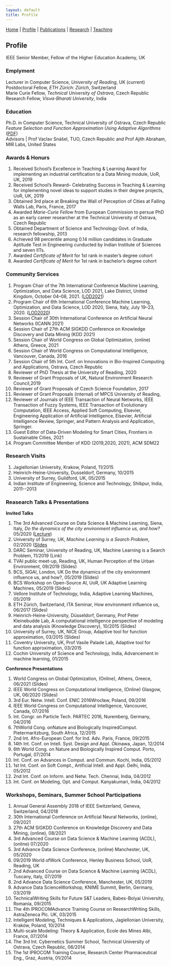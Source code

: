 ```yaml
---
layout: default
title: Profile
---
```

<a href="{{site.baseurl}}/index">Home</a> | 
<a href="{{site.baseurl}}/profile">Profile</a> | 
<a href="{{site.baseurl}}/publications">Publications</a> | 
<a href="{{site.baseurl}}/research">Research</a> | 
<a href="{{site.baseurl}}/teaching">Teaching</a>

## Profile

IEEE Senior Member, Fellow of the Higher Education Academy, UK

### Emplyment
Lecturer in Computer Science, _University of Reading_, UK (current) <br>
Postdoctoral Fellow, _ETH Zürich: Zürich_, Switzerland <br>
Marie Curie Fellow, _Technical University of Ostrava_, Czech Republic <br>
Research Fellow, _Visva-Bharati University_, India <br>

### Education
Ph.D. in Computer Science, Technical University of Ostrava, Czech Republic <br>
_Feature Selection and Function Approximation Using Adaptive Algorithms_ (<a href="https://dspace.vsb.cz/handle/10084/112274?locale-attribute=en" target="_blank">PDF</a>)  <br>
Advisors | Prof Vaclav Snášel, TUO, Czech Republic and Prof Ajith Abraham, MIR Labs, United States <br>

### Awards & Honurs
1. Received School’s Excellence in Teaching & Learning Award for implementing an industrial certification to a Data Mining module, UoR, UK, 2019
1. Received School’s Reward– Celebrating Success in Teaching & Learning for implementing novel ideas to support studes in their degree projects, UoR, UK, 2019
1. Obtained 3rd place at Breaking the Wall of Perception of Cities at Falling Walls Lab, Paris, France, 2017
1. Awarded _Marie-Curie Fellow_ from European Commission to persue PhD as an early career researcher at the Technical University of Ostrava, Czech Republic
1. Obtained Department of Science and Technology Govt. of India, research fellowship, 2013
1. Achieved 98 percentile among 0.14 million candidates in Graduate Aptitude Test in Engineering cunducted by Indian Institute of Sciences and seven IITs.
1. Awarded _Certificate of Merit_ for 1st rank in master’s degree cohort
1. Awarded _Certificate of Merit_ for 1st rank in bachelor’s degree cohort


### Community Services
1. Program Chair of the 7th International Conference Machine Learning, Optimization, and Data Science,
LOD 2021, Lake District, United Kingdom, October 04–08, 2021. (<a href="https://lod2021.icas.cc/" target="_blank">LOD2021</a>)
1. Program Chair of 6th International Conference Machine Learning, Optimization, and Data Science,
LOD 2020, Siena, Italy, July 19–23, 2020. (<a href="https://lod2020.icas.xyz/" target="_blank">LOD2020</a>)
1. Session Chair of 30th International Conference on Artificial Neural Networks (ICANN 2021)
1. Session Chair of 27th ACM SIGKDD Conference on Knowledge Discovery and Data Mining (KDD 2021)
1. Session Chair of World Congress on Global Optimization, (online) Athens, Greece, 2021
1. Session Chair of World Congress on Computational Intelligence, Vancouver, Canada, 2016
1. Session Chair of 5th Int. Conf. on Innovations in Bio-Inspired Computing and Applications, Ostrava,
Czech Republic
1. Reviewer of PhD Thesis at the University of Reading, 2020
1. Reviewer of Grant Proposals of UK, Natural Environment Research Council,2019
1. Reviewer of Grant Proposals of Czech Science Foundation, 2017
1. Reviewer of Grant Proposals (internal) of MPCS University of Reading,
1. Reviewer of Journals of IEEE Transaction of Neural Networks, IEEE Transaction of Fuzzy Systems,
IEEE Transaction of Evolutionary Computation, IEEE Access, Applied Soft Computing, Elsevier, Engineering
Application of Artificial Intelligence, Elsevier, Artificial Intelligence Review, Springer, and
Pattern Analysis and Application, Springer.
1. Guest Editor of Data-Driven Modeling for Smart Cities, Frontiers in Sustainable Cities, 2021
1. Program Committee Member of KDD (2019,2020, 2021), ACM SDM22

### Research Visits
1. Jagiellonian University, Krakow, Poland, 11/2015
1. Heinrich-Heine-University, Dusseldorf, Germany, 10/2015
1. University of Surrey, Guildford, UK, 05/2015
1. Indian Institute of Engineering, Science and Technology, Shibpur, India, 2011--2013  

### Reasearch Talks & Presentations

**Invited Talks**
1. The 3rd Advanced Course on Data Science & Machine Learning, Siena, Italy, _Do the dynamics of the city
environment influence us, and how?_ 05/2020 (<a href="https://acdl2020.icas.xyz/lecturers/" target="_blank">Lecture</a>)
1. University of Surrey, UK, _Machine Learning is a Search Problem_, 02/2020 (<a href="https://github.com/ojhavk/ojhavk.github.io/blob/main/data/ML_Is_A_Search_Prob_VOjha.pdf" target="_blank">Slides</a> 
1. DARC Seminar, University of Reading, UK, Machine Learning is a Search Problem, 11/2019 (Link)
1. TVAI public meet-up, Reading, UK, Human Perception of the Urban Environment, 09/2019 (Slides)
1. BCS, SIGAI, London, UK Do the dynamics of the city environment influence us, and how?, 05/2019 (Slides)
1. BCS Workshop on Open-Source AI, UoR, UK Adaptive Learning Machines, 05/2019 (Slides)
1. Vellore Institute of Technology, India, Adaptive Learning Machines, 05/2019
1. ETH Zürich, Switzerland, ITA Seminar, How environment influence us, 06/2017 (Slides)
1. Heinrich-Heine-University, Düsseldorf, Germany, Prof Peter Kleinebudde Lab, A computational intelligence
perspective of modeling and data analysis (Knowledge Discovery), 10/2015 (Slides)
1. University of Surrey, UK, NICE Group, Adaptive tool for function approximation, 03/2015 (Slides)
1. Coventry University, UK, Prof Vasile Palade Lab, Adaptive tool for function approximation, 03/2015
1. Cochin University of Science and Technology, India, Advancement in machine learning, 01/2015

**Conference Presentations**
1. World Congress on Global Optimization, (Online), Athens, Greece, 06/2021 (Slides)
1. IEEE World Congress on Computational Intelligence, (Online) Glasgow, UK, 06/2020 (Slides)
1. 3rd Eur. Netw. Intell. Conf. ENIC 2016Wrocław, Poland, 09/2016
1. IEEE World Congress on Computational Intelligence, Vancouver, Canada, 07/2016
1. Int. Congr. on Particle Tech. PARTEC 2016, Nuremberg, Germany, 04/2016
1. 7thWorld Cong. onNature and Biologically InspiredComput. Pietermaritzburg, South Africa, 12/2015
1. 2nd Int. Afro-European Conf. for Ind. Adv. Paris, France, 09/2015
1. 14th Int. Conf. on Intell. Syst. Design and Appl. Okinawa, Japan, 12/2014
1. 6th World Cong. on Nature and Biologically Inspired Comput. Porto, Portugal, 07/2014
1. Int. Conf. on Advances in Comput. and Commun. Kochi, India, 05/2012
1. 1st Int. Conf. on Soft Compt., Artificial Intell. and Appl. Delhi, India, 05/2012
1. 2nd Int. Conf. on Inform. and Netw. Tech. Chennai, India, 04/2012
1. Int. Conf. on Modeling, Opt. and Comput. Kanyakumari, India, 04/2012

### Workshops, Seminars, Summer School Participations
1. Annual General Assembly 2018 of IEEE Switzerland, Geneva, Switzerland, 04/2018
1. 30th International Conference on Artificial Neural Networks, (online), 09/2021
1. 27th ACM SIGKDD Conference on Knowledge Discovery and Data Mining, (online), 08/2021
1. 3rd Advanced Course on Data Science & Machine Learning (ACDL), (online) 07/2020
1. 3rd Advance Data Science Conference, (online) Manchester, UK, 05/2020
1. 09/2019 World ofWork Conference, Henley Business School, UoR, Reading, UK
1. 2nd Advanced Course on Data Science & Machine Learning (ACDL), Tuscany, Italy, 07/2019
1. 2nd Advance Data Science Conference, Manchester, UK, 05/2019
1. Advance Data ScienceWorkshop, KNIME Summit, Berlin, Germany, 03/2019
1. TechnicalWriting Skills for Future S&T Leaders, Babes-Bolyai University, Romania, 09/2015
1. The 4th IPROCOMAdvance Training Course on ResearchWriting Skills, AstraZeneca Plc. UK, 03/2015
1. Intelligent Modeling, Techniques & Applications, Jagiellonian University, Kraków, Poland, 10/2014
1. Multi-scale Modeling: Theory & Application, Ecole des Mines Albi, France, 07/2014
1. The 3rd Int. Cybernetics Summer School, Technical University of Ostrava, Czech Republic, 06/2014
1. The 1st IPROCOM Training Course, Research Center Pharmaceutical Eng., Graz, Austria, 01/2014



